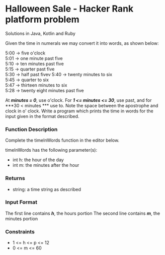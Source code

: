 # Halloween Sale - Hacker Rank platform problem
Solutions in Java, Kotlin and Ruby

Given the time in numerals we may convert it into words, as shown below:

5:00 -> five o'clock<br />
5:01 -> one minute past five<br />
5:10 -> ten minutes past five<br />
5:15 -> quarter past five<br />
5:30 -> half past fivev
5:40 -> twenty minutes to six<br />
5:45 -> quarter to six<br />
5:47 -> thirteen minutes to six<br />
5:28 -> twenty eight minutes past five<br />

At ***minutes = 0***, use o'clock. For ***1 <= minutes <= 30***, use past, and for ***30 < minutes *** use to. Note the space between the apostrophe and clock in o' clock. Write a program which prints the time in words for the input given in the format described.


### Function Description

Complete the timeInWords function in the editor below.

timeInWords has the following parameter(s):

* int h: the hour of the day
* int m: the minutes after the hour

### Returns
* string: a time string as described

### Input Format

The first line contains ***h***, the hours portion The second line contains ***m***, the minutes portion

### Constraints
* 1 <= h <= p <= 12
* 0 <= m <= 60
